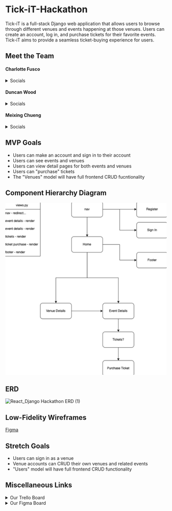 # Tick-iT-Hackathon

Tick-iT is a full-stack Django web application that allows users to browse through different venues and events happening at those venues. Users can create an account, log in, and purchase tickets for their favorite events. Tick-iT aims to provide a seamless ticket-buying experience for users.

## Meet the Team

#### Charlotte Fusco

<details>
    <summary>Socials</summary>

- [GitHub](https://github.com/nezcodin)
- [LinkedIn](https://www.linkedin.com/in/charlottefusco/)

</details>

#### Duncan Wood

<details>
    <summary>Socials</summary>

- [GitHub](https://github.com/Duncan-Wood)
- [LinkedIn](https://www.linkedin.com/in/duncanwoodpro/)

</details>

#### Meixing Chueng

<details>
    <summary>Socials</summary>

- [GitHub](https://github.com/meixingc)
- [LinkedIn](https://www.linkedin.com/in/meixingc/)

</details>

## MVP Goals

- Users can make an account and sign in to their account
- Users can see events and venues
- Users can view detail pages for both events and venues
- Users can "purchase" tickets
- The "Venues" model will have full frontend CRUD fucntionality

## Component Hierarchy Diagram

![Tick-It CHD](assets/CHD.png)

## ERD

![React_Django Hackathon ERD (1)](https://user-images.githubusercontent.com/117141950/230410649-26b6e6c9-0f1b-4fff-8722-d2cae0d63abf.png)

## Low-Fidelity Wireframes

[Figma](https://www.figma.com/file/1J1V40wSVKUmpqd4oVqHrQ/LOW-FI-Django-Hackathon?node-id=0%3A1&t=b26qEBWGnJh1if9c-1)

## Stretch Goals

- Users can sign in as a venue
- Venue accounts can CRUD their own venues and related events
- "Users" model will have full frontend CRUD functionality

## Miscellaneous Links

<details>
    <summary>Our Trello Board</summary>

- [Trello](https://trello.com/b/nU3skTmi/hackathon)

</details>

<details>
    <summary>Our Figma Board</summary>

- [Figma Board](https://www.figma.com/file/amMiBf1DZb2cHvdkhEIGK1/React%2FDjango-Hackathon?node-id=0-1&t=scx1gjAbfLR7ZWOD-0)

</details>
